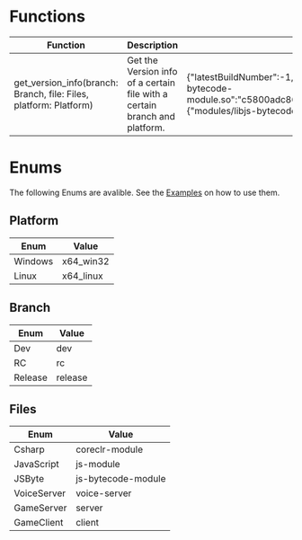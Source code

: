 # Functions

| Function                            | Description                                                                | Example Output | Extra
|-------------------------------------|----------------------------------------------------------------------------| ------------------ | ------------------ 
| get_version_info(branch: Branch, file: Files, platform: Platform)                  | Get the Version info of a certain file with a certain branch and platform. | {"latestBuildNumber":-1,"version":"11.0","hashList":{"modules/libjs-bytecode-module.so":"c5800adc86dbb0606bc14ea1c959e69140a31384"},"sizeList":{"modules/libjs-bytecode-module.so":31062136}} | 

# Enums

The following Enums are avalible. See the [Examples](./examples.md) on how to use them.

## Platform
| Enum    | Value     |
|---------|-----------|
| Windows | x64_win32 |
| Linux   | x64_linux |

## Branch
| Enum    | Value   |
|---------|---------|
| Dev     | dev     |
| RC      | rc      |
| Release | release |

## Files
| Enum        | Value              |
|-------------|--------------------|
| Csharp      | coreclr-module     |
| JavaScript  | js-module          |
| JSByte      | js-bytecode-module |
| VoiceServer | voice-server       |
| GameServer  | server             |
| GameClient  | client             |